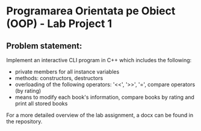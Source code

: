 # Programarea Orientata pe Obiect (OOP) - Lab Project 1
## Problem statement: 
Implement an interactive CLI program in C++ which includes the following:
- private members for all instance variables
- methods: constructors, destructors
- overloading of the following operators: '<<', '>>', '=', compare operators (by rating)
- means to modify each book's information, compare books by rating and print all stored books

For a more detailed overview of the lab assignment, a docx can be found in the repository.
